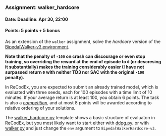 ### Assignment: walker_hardcore
#### Date: Deadline: Apr 30, 22:00
#### Points: 5 points + 5 bonus

As an extension of the `walker` assignment, solve the
_hardcore_ version of the [BipedalWalker-v3 environment](https://gymnasium.farama.org/environments/box2d/bipedal_walker/).

**Note that the penalty of `-100` on crash can discourage or even stop training,
so overriding the reward at the end of episode to `0` (or descresing it
substantially) makes the training considerably easier (I have not surpassed
return `0` with neither TD3 nor SAC with the original `-100` penalty).**

In ReCodEx, you are expected to submit an already trained model,
which is evaluated with three seeds, each for 100 episodes with a time
limit of 10 minutes. If your average return is at least 100, you obtain
6 points. The task is also a [_competition_](https://ufal.mff.cuni.cz/courses/npfl139/2324-summer#competitions),
and at most 8 points will be awarded according to relative ordering of your
solutions.

The [walker_hardcore.py](https://github.com/ufal/npfl139/tree/master/labs/09/walker_hardcore.py)
template shows a basic structure of evaluaton in ReCodEx, but
you most likely want to start either with [ddpg.py](https://github.com/ufal/npfl139/tree/master/labs/08/ddpg.py).
or with [walker.py](https://github.com/ufal/npfl139/tree/master/labs/09/walker.py)
and just change the `env` argument to `BipedalWalkerHardcore-v3`.
